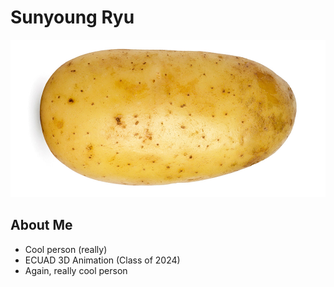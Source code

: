 # Sunyoung Ryu

![Photo of me](AL027-01_pomme_de_terre_0.jpg)

## About Me

* Cool person (really)
* ECUAD 3D Animation (Class of 2024)
* Again, really cool person
